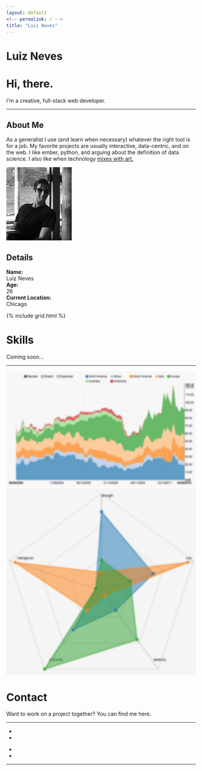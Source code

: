 ```yaml
---
layout: default
<!-- permalink: / -->
title: "Luiz Neves"
--- 
```

<!-- <h1>Main Page</h1> -->

<div class="top">
  <div class="name"> 
    <h1>Luiz Neves</h1>
  </div>
  <a class="arrow" href="#About"><span class="glyphyicon"></span></a>
</div>
<div id="mainPage" class="inner-wrapper">
  <div id="About" class="container">
    <div  class="info section">
      <h1>Hi, there.</h1>
      <p class="teaser">I'm a creative, full-stack web developer.</p>
      <hr>
      <div class="text">
        <h2>About Me</h2>
        <p>As a generalist I use (and learn when necessary) whatever the right tool is for a job. My favorite projects are usually interactive, data-centric, and on the web. I like ember, python, and arguing about the definition of data science. I also like when technology <a href="http://codepen.io/Luiz-N/pen/QwKPOM" target="_blank">mixes with art.</a></p>
      </div>
      <div class="image">
        <img src="images/me.png" alt="">
      </div> 
      <div class="details">
        <h2>Details</h2>
        <p>
        <strong>Name:</strong><br>
        Luiz Neves<br>
        <strong>Age:</strong><br>
        26<br>
        <strong>Current Location:</strong><br>
        Chicago   </p>
      </div>
    </div>
  </div> 
  <div  id="Projects" class="container">
    {% include grid.html %}
  </div>

  <div id="Skills" class="container">
    <div class="skills section">
      <h1>Skills</h1>
      <p class="teaser">Coming soon...</p>
      <hr>
      <div class="images">
        <img src="images/stackedChart.png" alt="">
        <img src="images/radarChart.png" alt="">
      </div>
    </div>
  </div>
  <div id="Contact" class="container">
    <div class="contact section">
      <h1>Contact</h1>
      <p class="teaser">Want to work on a project together? You can find me here.</p>
      <hr>
      <div class="links clearfix">
        <div class="col1">
          <ul class="no-bullets">
            <li>
              <a href="http://twitter.com/hey_luiz" target="_blank">
                <span class="icon icon-twitter"></span></a>
            </li>
            <li>
              <a href="http://linkedin.com/in/luizneves7/" target="_blank">
                <span class="icon icon-linkedin"></span></a>
            </li>
          </ul>
        </div>
        <div class="col2">
          <ul class="no-bullets">
            <li>
              <a href="https://github.com/Luiz-N" target="_blank">
                <span class="icon icon-github"></span>
                </a>
            </li>
            <li>
              <a href="mailto:email@luizneves.com">
                <span class="icon icon-email"></span>
                <span style=""></span>
              </a>
            </li>
          </ul>
        </div>
      </div>
      <hr>
    </div>
  </div>
</div>


<!-- <iframe src='http://koalastothemax.com' frameborder="0"></iframe> -->

<!-- <div class="tiles">
{% for post in site.posts %}
  {% include post-grid.html %}
{% endfor %}
</div>  --> 
